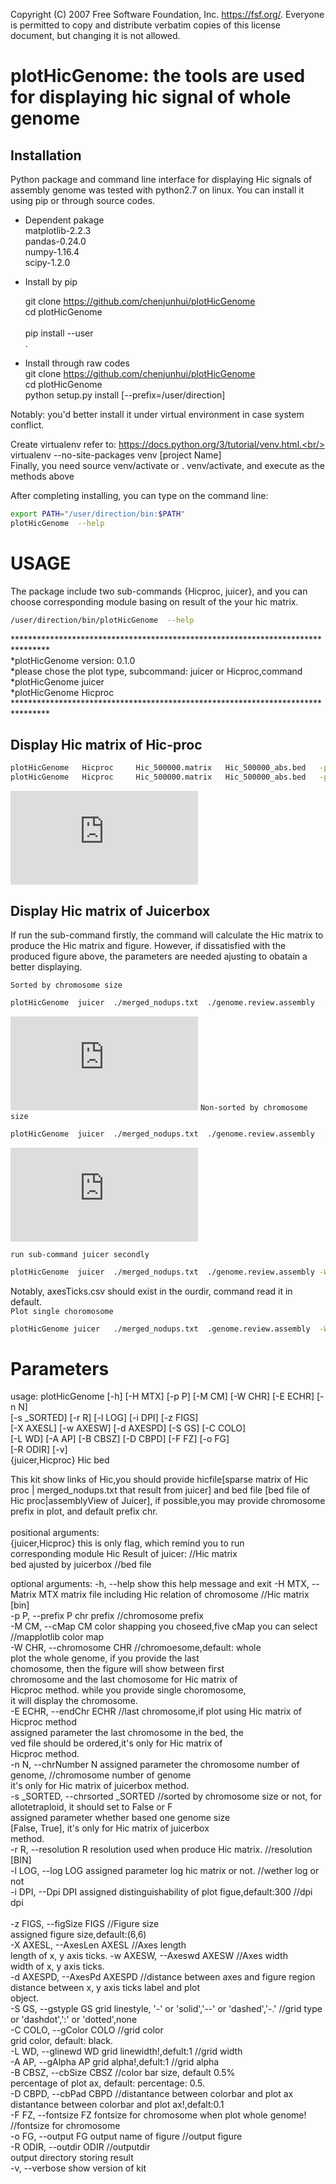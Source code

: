  Copyright (C) 2007 Free Software Foundation, Inc. <https://fsf.org/>.
 Everyone is permitted to copy and distribute verbatim copies
 of this license document, but changing it is not allowed.
 
 
 

plotHicGenome: the tools are used for displaying hic signal of whole genome
===========================================================================
Installation
----------------------------------------------------------------------------

Python package and command line interface for displaying Hic signals of assembly genome
was tested with python2.7 on linux. You can install it using pip or through source codes.

* Dependent pakage<br/>
matplotlib-2.2.3<br/>
pandas-0.24.0<br/>
numpy-1.16.4<br/>
scipy-1.2.0<br/>

* Install by pip

   git clone  https://github.com/chenjunhui/plotHicGenome<br/>
   cd plotHicGenome<br/>  
   pip install --user<br/>  .

* Install through raw codes<br/>
  git clone  https://github.com/chenjunhui/plotHicGenome<br/>
  cd  plotHicGenome<br/>
  python  setup.py  install   [--prefix=/user/direction]<br/>

Notably: you'd better install it under virtual environment in case  system conflict.<br/>

Create virtualenv refer to:   https://docs.python.org/3/tutorial/venv.html.<br/>
  virtualenv --no-site-packages venv [project Name]<br/>
Finally, you need source venv/activate or . venv/activate, and execute as the methods above<br/>

After completing installing, you can type on the command line:<br/>


```Bash
export PATH="/user/direction/bin:$PATH"
plotHicGenome  --help
```

USAGE
==============================================================================================
The package include two sub-commands {Hicproc, juicer}, and you can choose corresponding module basing
on result of the your hic matrix.

```Bash
/user/direction/bin/plotHicGenome  --help
```
********************************************************************************<br/>
*plotHicGenome  version: 0.1.0<br/>
*please chose the plot type, subcommand: juicer or Hicproc,command<br/>
*plotHicGenome   juicer<br/>
*plotHicGenome   Hicproc<br/>
********************************************************************************<br/>

Display Hic matrix of Hic-proc
-------------------------------------------------------------------------------
```Bash
plotHicGenome   Hicproc     Hic_500000.matrix   Hic_500000_abs.bed   -p  chr  -W  whole  -E  chr20  -n  40  -r  500000  -l   T   -i  300   -z  6,6   -C  black   -L  1 -A  1  -B  "0.5%" -D 0.1    -F  6  -o  HicprocWhole.pdf    -R  ./
plotHicGenome   Hicproc     Hic_500000.matrix   Hic_500000_abs.bed   -p  chr  -W  chr1  -E  chr20  -n  40  -r  500000  -l   T   -i  300   -z  6,6   -C  black   -L  1 -A  1  -B  "0.5%" -D 0.1    -F  6  -o  Hicprocchr1.pdf    -R  ./
```
![Hicproc whole genome](https://github.com/chenjunhui/plotHicGenome/blob/plotHicGenome/example/HicprocWhole.pdf)<br/>

Display Hic matrix of Juicerbox
--------------------------------------------------------------------------------------

If run the sub-command firstly, the command will calculate the Hic matrix to produce the Hic matrix and figure.
However, if dissatisfied with the produced figure above, the parameters are needed ajusting to obatain a better displaying.


`Sorted by chromosome size`
```Bash
plotHicGenome  juicer  ./merged_nodups.txt  ./genome.review.assembly  -W whole -n  24   -s  True  -l  t  -F  4   -r  500000  -X  2  -w  0.5  -d  3  -S  'dashed'  -i 300 -z 6,6  -C  'black'  -L  0.8   -A  0.8  -B  '1%' -D  0.2  -o  Juicerboxsorted.pdf    -R   ./sorted
```
![juicerbox sorted](https://github.com/chenjunhui/plotHicGenome/blob/plotHicGenome/example/JuicerboxsortedT_v2.pdf)
`Non-sorted by chromosome size`
```Bash
plotHicGenome  juicer  ./merged_nodups.txt  ./genome.review.assembly  -W whole -n  24   -s  False  -l  t  -F  4   -r  500000  -X  2  -w  0.5  -d  3  -S  'dashed'  -i 300 -z 6,6  -C  'black'  -L  0.8   -A  0.8  -B  '1%' -D  0.2  -o  JuicerboxNonsorted.pdf    -R   ./sorted
```
![juicerbox non-sorted](https://github.com/chenjunhui/plotHicGenome/blob/plotHicGenome/example/JuicerboxNtnosorted.pdf)

`run sub-command juicer secondly`
```Bash
plotHicGenome  juicer  ./merged_nodups.txt  ./genome.review.assembly -W  whole   -n  24   -l  t  -F  4   -r  500000  -X  2  -w  0.5  -d  3  -S  'dashed'  -i 300 -z 6,6  -C  'black'  -L  0.8   -A  0.8  -B  '1%' -D  0.2  -o  JuicerboxNtsortedMtx.pdf  -H  sorted/Hicmatrix.txt   -R   ./sorted
 ```
 Notably, axesTicks.csv should exist in the ourdir, command read it in default. <br/>
`Plot single choromosome`
```Bash
plotHicGenome juicer   ./merged_nodups.txt  .genome.review.assembly  -W   chr1   -n  24   -s  True  -l  t  -F  4   -r  500000  -X  2  -w  0.5  -d  3  -S  'dashed'  -i 300 -z 6,6  -C  'black'  -L  0.8   -A  0.8  -B  '1%' -D  0.2  -o  JuicerboxNtsortedMtx_testchr24.pdf  -H  ./sorted/Hicmatrix.txt   -R   ./sorted
```

Parameters
==============================================================================================================================================================================

usage: plotHicGenome [-h] [-H MTX] [-p P] [-M CM] [-W CHR] [-E ECHR] [-n N]<br/>
                     [-s _SORTED] [-r R] [-l LOG] [-i DPI] [-z FIGS]<br/>
                     [-X AXESL] [-w AXESW] [-d AXESPD] [-S GS] [-C COLO]<br/>
                     [-L WD] [-A AP] [-B CBSZ] [-D CBPD] [-F FZ] [-o FG]<br/>
                     [-R ODIR] [-v]<br/>
                     {juicer,Hicproc} Hic bed<br/>

This kit show links of Hic,you should provide hicfile[sparse matrix of Hic<br/>
proc | merged_nodups.txt that result from juicer] and bed file [bed file of<br/>
Hic proc|assemblyView of Juicer], if possible,you may provide chromosome<br/>
prefix in plot, and default prefix chr.<br/>
<br/>
positional arguments:<br/>
  {juicer,Hicproc}      this is only flag, which remind you to run<br/>
                        corresponding module
  Hic                   Result of juicer:                                     //Hic matrix<br/>
  bed                   ajusted by juicerbox                                  //bed file<br/>

optional arguments:
  -h, --help            show this help message and exit
  -H MTX, --Matrix MTX  matrix file including Hic relation of chromosome      //Hic matrix [bin]<br/>
  -p P, --prefix P      chr prefix                                            //chromosome prefix<br/>
  -M CM, --cMap CM      color shapping you choseed,five cMap you can select   //mapplotlib color map<br/>
  -W CHR, --chromosome CHR                                                    //chromoesome,default: whole<br/>
                        plot the whole genome, if you provide the last        <br/>
                        chomosome, then the figure will show between first<br/>
                        chromosome and the last chomosome for Hic matrix of<br/>
                        Hicproc method. while you provide single choromosome,<br/>
                        it will display the chromosome.<br/>
  -E ECHR, --endChr ECHR                                                      //last chromosome,if plot using Hic matrix of Hicproc method<br/>
                        assigned parameter the last chromosome in the bed, the<br/>
                        ved file should be ordered,it's only for Hic matrix of<br/>
                        Hicproc method.<br/>
  -n N, --chrNumber N   assigned parameter the chromosome number of genome,   //chromosome number of genome<br/>
                        it's only for Hic matrix of juicerbox method.<br/>
  -s _SORTED, --chrsorted _SORTED                                             //sorted by chromosome size or not, for allotetraploid, it should set to False or F<br/>
                        assigned parameter whether based one genome size<br/>
                        [False, True], it's only for Hic matrix of juicerbox<br/>
                        method.<br/>
  -r R, --resolution R  resolution used when produce Hic matrix.            //resolution [BIN]<br/>
  -l LOG, --log LOG     assigned parameter log hic matrix or not.           //wether log or not<br/>
  -i DPI, --Dpi DPI     assigned distinguishability of plot figue,default:300 //dpi<br/>
                        dpi<br/>   
  -z FIGS, --figSize FIGS                                                    //Figure size<br/>
                        assigned figure size,default:(6,6)<br/>
  -X AXESL, --AxesLen AXESL                                                  //Axes length<br/>
                        length of x, y axis ticks.
  -w AXESW, --Axeswd AXESW                                                  //Axes width<br/>
                        width of x, y axis ticks.<br/>
  -d AXESPD, --AxesPd AXESPD                                               //distance between axes and figure region<br/>
                        distance between x, y axis ticks label and plot<br/>
                        object.<br/>
  -S GS, --gstyple GS   grid linestyle, '-' or 'solid','--' or 'dashed','-.'   //grid type <br/>
                        or 'dashdot',':' or 'dotted',none<br/>
  -C COLO, --gColor COLO                                                       //grid color<br/>
                        grid color, default: black.<br/>
  -L WD, --glinewd WD   grid linewidth!,defult:1                              //grid width<br/>
  -A AP, --gAlpha AP    grid alpha!,defult:1                                  //grid alpha<br/>
  -B CBSZ, --cbSize CBSZ                                                      //color bar size, default 0.5%<br/>
                        percentage of plot ax, default: percentage: 0.5.<br/> 
  -D CBPD, --cbPad CBPD                                                       //distantance between colorbar and plot ax<br/>
                        distantance between colorbar and plot ax!,defalt:0.1<br/>
  -F FZ, --fontsize FZ  fontsize for chromosome when plot whole genome!        //fontsize for chromosome<br/>
  -o FG, --output FG    output name of figure                                  //output figure<br/>
  -R ODIR, --outdir ODIR                                                      //outputdir<br/>
                        output directory storing result<br/>
  -v, --verbose         show version of kit<br/>


